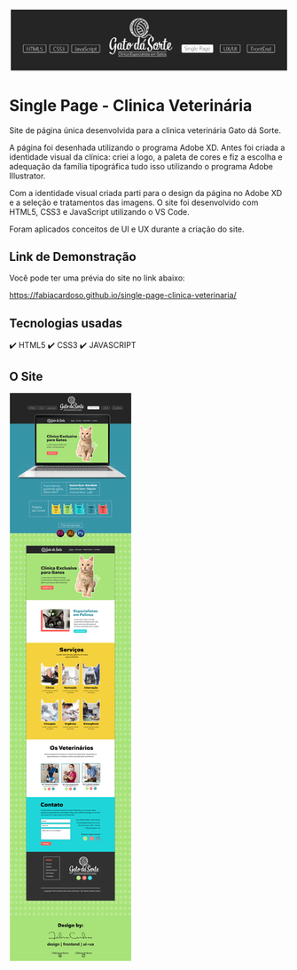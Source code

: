 <img src="/img/capa-git.PNG">

# Single Page - Clinica Veterinária 
Site de página única desenvolvida para a clinica veterinária Gato dá Sorte.

A página foi desenhada utilizando o programa Adobe XD. Antes foi criada a identidade visual da clínica: criei a logo, a paleta de cores e fiz a escolha e adequação da família tipográfica tudo isso utilizando o programa Adobe Illustrator. 

Com a identidade visual criada parti para o design da página no Adobe XD e a seleção e tratamentos das imagens.
O site foi desenvolvido com HTML5, CSS3 e JavaScript utilizando o VS Code. 

Foram aplicados conceitos de UI e UX durante a criação do site. 

## Link de Demonstração

Você pode ter uma prévia do site no link abaixo:

https://fabiacardoso.github.io/single-page-clinica-veterinaria/


## Tecnologias usadas

:heavy_check_mark: HTML5
:heavy_check_mark: CSS3
:heavy_check_mark: JAVASCRIPT

## **O Site**

<img src="/img/o-site.png">

